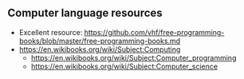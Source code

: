 ## Computer language resources

- Excellent resource: https://github.com/vhf/free-programming-books/blob/master/free-programming-books.md
- https://en.wikibooks.org/wiki/Subject:Computing
  * https://en.wikibooks.org/wiki/Subject:Computer_programming
  * https://en.wikibooks.org/wiki/Subject:Computer_science
